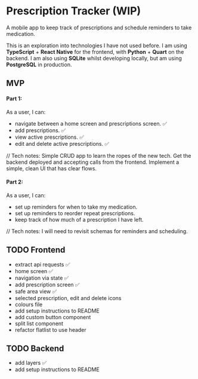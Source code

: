 # Prescription Tracker (WIP)

A mobile app to keep track of prescriptions and schedule reminders to take medication.

This is an exploration into technologies I have not used before. I am using **TypeScript** + **React Native** for the frontend, with **Python** + **Quart** on the backend.
I am also using **SQLite** whilst developing locally, but am using **PostgreSQL** in production.

## MVP

#### Part 1:

As a user, I can:

- navigate between a home screen and prescriptions screen. ✅
- add prescriptions. ✅
- view active prescriptions. ✅
- edit and delete active prescriptions. ✅

// Tech notes: Simple CRUD app to learn the ropes of the new tech. Get the backend deployed and accepting calls from the frontend. Implement a simple, clean UI that has clear flows.

#### Part 2:

As a user, I can:

- set up reminders for when to take my medication.
- set up reminders to reorder repeat prescriptions.
- keep track of how much of a prescription I have left.

// Tech notes: I will need to revisit schemas for reminders and scheduling.

## TODO Frontend

- extract api requests ✅
- home screen ✅
- navigation via state ✅
- add prescription screen ✅
- safe area view ✅
- selected prescription, edit and delete icons
- colours file
- add setup instructions to README
- add custom button component
- split list component
- refactor flatlist to use header

## TODO Backend

- add layers ✅
- add setup instructions to README
